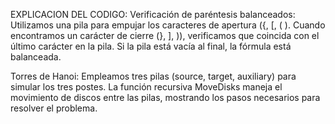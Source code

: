 EXPLICACION DEL CODIGO:
Verificación de paréntesis balanceados:
Utilizamos una pila para empujar los caracteres de apertura ({, [, ( ).
Cuando encontramos un carácter de cierre (}, ], )), verificamos que coincida con el último carácter en la pila.
Si la pila está vacía al final, la fórmula está balanceada.

Torres de Hanoi:
Empleamos tres pilas (source, target, auxiliary) para simular los tres postes.
La función recursiva MoveDisks maneja el movimiento de discos entre las pilas, mostrando los pasos necesarios para resolver el problema.
